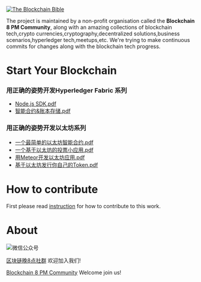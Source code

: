 <a href="https://github.com/the-blockchain-bible/readme"><img src="https://raw.githubusercontent.com/the-blockchain-bible/readme/master/assets/logo.png" alt="The Blockchain Bible" /></a>

The project is maintained by a non-profit organisation called the **Blockchain 8 PM Community**, along with an amazing collections of blockchain tech,crypto currencies,cryptography,decentralized solutions,business scenarios,hyperledger tech,meetups,etc. We're trying to make continuous commits for changes along with the blockchain tech progress.


# Start Your Blockchain
### 用正确的姿势开发Hyperledger Fabric 系列
- [Node.js SDK.pdf](https://raw.githubusercontent.com/the-blockchain-bible/readme/master/assets/start-your-blockchain/hyperledger-fabric/Node.js-SDK.pdf)
- [智能合约&账本存储.pdf](https://raw.githubusercontent.com/the-blockchain-bible/readme/master/assets/start-your-blockchain/hyperledger-fabric/智能合约&账本存储.pdf)

### 用正确的姿势开发以太坊系列
- [一个最简单的以太坊智能合约.pdf](https://raw.githubusercontent.com/the-blockchain-bible/readme/master/assets/start-your-blockchain/ethereum/一个最简单的以太坊智能合约.pdf)
- [一个基于以太坊的投票小应用.pdf](https://raw.githubusercontent.com/the-blockchain-bible/readme/master/assets/start-your-blockchain/ethereum/一个基于以太坊的投票小应用.pdf)
- [用Meteor开发以太坊应用.pdf](https://raw.githubusercontent.com/the-blockchain-bible/readme/master/assets/start-your-blockchain/ethereum/用Meteor开发以太坊应用.pdf)
- [基于以太坊发行你自己的Token.pdf](https://raw.githubusercontent.com/the-blockchain-bible/readme/master/assets/start-your-blockchain/ethereum/基于以太坊发行你自己的Token.pdf)


# How to contribute
First please read [instruction](https://github.com/the-blockchain-bible/readme/wiki) for how to contribute to this work.


# About
![微信公众号](https://raw.githubusercontent.com/the-blockchain-bible/readme/master/assets/official.png)

[区块链晚8点社群](http://mp.weixin.qq.com/s/6LUlhJNCbZRZcq0IvSntsg) 欢迎加入我们!

[Blockchain 8 PM Community](http://mp.weixin.qq.com/s/6LUlhJNCbZRZcq0IvSntsg) Welcome join us!
